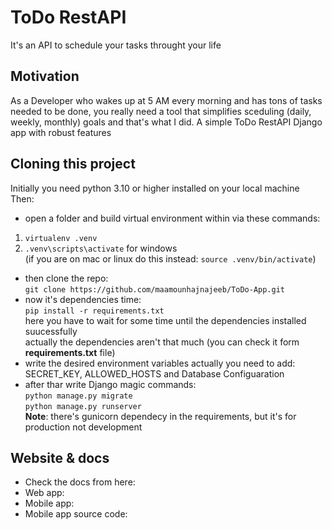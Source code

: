 # ToDo RestAPI
It's an API to schedule your tasks throught your life

## Motivation
As a Developer who wakes up at 5 AM every morning and has tons of tasks needed to be done, you really need a tool that simplifies sceduling (daily, weekly, monthly) goals and that's what I did.
A simple ToDo RestAPI Django app with robust features

## Cloning this project
Initially you need python 3.10 or higher installed on your local machine
Then:
- open a folder and build virtual environment within via these commands:
1. `virtualenv .venv`
2. `.venv\scripts\activate` for windows</br>
(if you are on mac or linux do this instead:
`source .venv/bin/activate`)
- then clone the repo:</br>
`git clone https://github.com/maamounhajnajeeb/ToDo-App.git`
- now it's dependencies time:</br>
`pip install -r requirements.txt`</br>
here  you have to wait for some time until the dependencies installed suucessfully</br>
actually the dependencies aren't that much (you can check it form **requirements.txt** file)
- write the desired environment variables
actually you need to add: SECRET_KEY, ALLOWED_HOSTS and Database Configuaration
- after thar write Django magic commands:</br>
`python manage.py migrate`</br>
`python manage.py runserver`</br>
**Note**: there's gunicorn dependecy in the requirements, but it's for production not development

## Website & docs
- Check the docs from here: 
- Web app:
- Mobile app:
- Mobile app source code:

